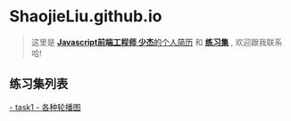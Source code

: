 # ShaojieLiu.github.io
>这里是 [**Javascript前端工程师 少杰**的个人简历]() 和 **[练习集]()** , 欢迎跟我联系哈!

## 练习集列表
[- task1 - 各种轮播图]()
